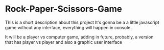 # Rock-Paper-Scissors-Game

This is a short description about this project
It's gonna be a a little javascript game without any interface, everything
will happen in console.

It will be a player vs computer game, adding in future, probably, a version
that has player vs player and also a graphic user interface